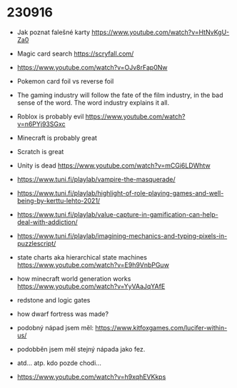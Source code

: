 # 230916

- Jak poznat falešné karty https://www.youtube.com/watch?v=HtNvKgU-Za0
- Magic card search https://scryfall.com/
- https://www.youtube.com/watch?v=OJv8rFap0Nw

- Pokemon card foil vs reverse foil
- The gaming industry will follow the fate of the film industry, in the bad sense of the word. The word industry explains it all.

- Roblox is probably evil
  https://www.youtube.com/watch?v=n6PYj93SGxc

- Minecraft is probably great

- Scratch is great 

- Unity is dead
  https://www.youtube.com/watch?v=mCGi6LDWhtw

- https://www.tuni.fi/playlab/vampire-the-masquerade/
- https://www.tuni.fi/playlab/highlight-of-role-playing-games-and-well-being-by-kerttu-lehto-2021/
- https://www.tuni.fi/playlab/value-capture-in-gamification-can-help-deal-with-addiction/
- https://www.tuni.fi/playlab/imagining-mechanics-and-typing-pixels-in-puzzlescript/

- state charts aka hierarchical state machines https://www.youtube.com/watch?v=E9h9VnbPGuw

- how minecraft world generation works https://www.youtube.com/watch?v=YyVAaJqYAfE

- redstone and logic gates

- how dwarf fortress was made?

- podobný nápad jsem měl: https://www.kitfoxgames.com/lucifer-within-us/
- podobběn jsem měl stejný nápada jako fez.
- atd... atp. kdo pozde chodi...

- https://www.youtube.com/watch?v=h9xqhEVKkps